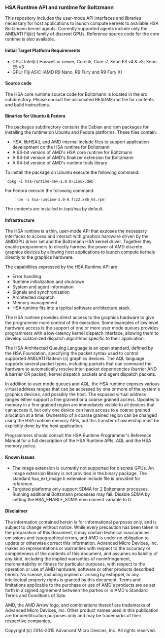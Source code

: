 ### HSA Runtime API and runtime for Boltzmann

This repository includes the user-mode API interfaces and libraries necessary for host applications to launch compute kernels to available HSA Boltzmann kernel agents. Currently supported agents include only the AMD/ATI Fiji(c) family of discreet GPUs. Reference source code for the core runtime is also available.

#### Initial Target Platform Requirements

* CPU: Intel(c) Haswell or newer, Core i5, Core i7, Xeon E3 v4 & v5; Xeon E5 v3
* GPU: Fiji ASIC (AMD R9 Nano, R9 Fury and R9 Fury X)

#### Source code

The HSA core runtime source code for Boltzmann is located in the src subdirectory. Please consult the associated README.md file for contents and build instructions.

#### Binaries for Ubuntu & Fedora

The packages subdirectory contains the Debian and rpm packages for installing the runtime on Ubuntu and Fedora platforms. These files contain:

* HSA, libHSAIL and AMD internal include files to support application development on the HSA runtime for Boltzmann
* A 64-bit version of AMD's HSA core runtime for Boltzmann
* A 64-bit version of AMD's finalizer extension for Boltzmann
* A 64-bit version of AMD's runtime tools library

To install the package on Ubuntu execute the following command:

	`dpkg -i hsa-runtime-dev-1.0.0-Linux.deb`

For Fedora execute the following command:

        `rpm -i hsa-runtime-1.0-0.fc22.x86_64.rpm`

The contents are installed in /opt/hsa by default.
 
#### Infrastructure

The HSA runtime is a thin, user-mode API that exposes the necessary interfaces to access and interact with graphics hardware driven by the AMDGPU driver set and the Boltzmann HSA kernel driver. Together they enable programmers to directly harness the power of AMD discrete graphics devices by allowing host applications to launch compute kernels directly to the graphics hardware.

The capabilities expressed by the HSA Runtime API are:

* Error handling
* Runtime initialization and shutdown
* System and agent information
* Signals and synchronization
* Architected dispatch
* Memory management
* HSA runtime fits into a typical software architecture stack.

The HSA runtime provides direct access to the graphics hardware to give the programmer more control of the execution. Some examples of low level hardware access  is  the support of one or more user mode queues provides programmers with a low-latency kernel dispatch interface, allowing them to develop customized dispatch algorithms specific to their application.

The HSA Architected Queuing Language is an open standard, defined by the HSA Foundation, specifying the packet syntax used to control supported AMD/ATI Radeon (c) graphics devices. The AQL language supports several packet types, including packets that can command the hardware to automatically resolve inter-packet dependencies (barrier AND & barrier OR packet), kernel dispatch packets and agent dispatch packets.

In addition to user mode queues and AQL, the HSA runtime exposes various virtual address ranges that can be accessed by one or more of the system's graphics devices, and possibly the host. The exposed virtual address ranges either support a fine grained or a coarse grained access. Updates to memory in a fine grained region are immediately visible to all devices that can access it, but only one device can have access to a coarse grained allocation at a time. Ownership of a coarse grained region can be changed using the HSA runtime memory APIs, but this transfer of ownership must be explicitly done by the host application.

Programmers should consult the HSA Runtime Programmer's Reference Manual for a full description of the HSA Runtime APIs, AQL and the HSA memory policy.

#### Known Issues

* The image extension is currently not supported for discrete GPUs. An image extension library is not provided in the binary package. The standard hsa_ext_image.h extension include file is provided for reference. 
* Targeted platforms only support SDMA for 2 Boltzmann processes. Running additional Boltzmann processes may fail. Disable SDMA by setting the HSA_ENABLE_SDMA environment variable to 0.
 
#### Disclaimer

The information contained herein is for informational purposes only, and is subject to change without notice. While every precaution has been taken in the preparation of this document, it may contain technical inaccuracies, omissions and typographical errors, and AMD is under no obligation to update or otherwise correct this information. Advanced Micro Devices, Inc. makes no representations or warranties with respect to the accuracy or completeness of the contents of this document, and assumes no liability of any kind, including the implied warranties of noninfringement, merchantability or fitness for particular purposes, with respect to the operation or use of AMD hardware, software or other products described herein. No license, including implied or arising by estoppel, to any intellectual property rights is granted by this document. Terms and limitations applicable to the purchase or use of AMD's products are as set forth in a signed agreement between the parties or in AMD's Standard Terms and Conditions of Sale.

AMD, the AMD Arrow logo, and combinations thereof are trademarks of Advanced Micro Devices, Inc. Other product names used in this publication are for identification purposes only and may be trademarks of their respective companies.

Copyright (c) 2014-2015 Advanced Micro Devices, Inc. All rights reserved.
